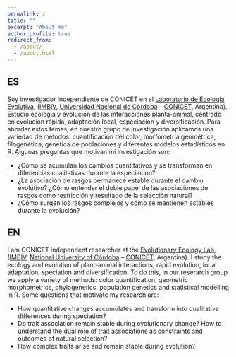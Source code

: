 ```yaml
---
permalink: /
title: ""
excerpt: "About me"
author_profile: true
redirect_from: 
  - /about/
  - /about.html
---
```


## ES  

Soy investigador independiente de CONICET en el [Laboratorio de Ecología Evolutiva](http://www.efn.uncor.edu/departamentos/divbioeco/otras/bioflor/), ([IMBIV](http://imbiv.conicet.unc.edu.ar/), [Universidad Nacional de Córdoba](http://www.unc.edu.ar/) – [CONICET](http://www.conicet.gov.ar/), Argentina). Estudio ecología y evolución de las interacciones planta-animal, centrado en evolución rápida, adaptación local, especiación y diversificación. Para abordar estos temas, en nuestro grupo de investigación aplicamos una variedad de métodos: cuantificación del color, morfometría geométrica, filogenética, genética de poblaciones y diferentes modelos estadísticos en R. Algunas preguntas que motivan mi investigación son:   

+ ¿Cómo se acumulan los cambios cuantitativos y se transforman en diferencias cualitativas durante la especiación?   
+ ¿La asociación de rasgos permanece estable durante el cambio evolutivo? ¿Cómo entender el doble papel de las asociaciones de rasgos como restricción y resultado de la selección natural?   
+ ¿Cómo surgen los rasgos complejos y cómo se mantienen estables durante la evolución?   

## EN   

I am CONICET independent researcher at the [Evolutionary Ecology Lab](http://www.efn.uncor.edu/departamentos/divbioeco/otras/bioflor/), ([IMBIV](http://imbiv.conicet.unc.edu.ar/), [National University of Córdoba](http://www.unc.edu.ar/) – [CONICET](http://www.conicet.gov.ar/), Argentina). I study the ecology and evolution of plant-animal interactions, rapid evolution, local adaptation, speciation and diversification. To do this, in our reserarch group we apply a variety of methods: color quantification, geometric morphometrics, phylogenetics, population genetics and statistical modelling in R. Some questions that motivate my research are:   

+ How quantitative changes accumulates and transform into qualitative differences during speciation?   
+ Do trait association remain stable during evolutionary change? How to understand the dual role of trait associations as constraints and outcomes of natural selection?   
+ How complex traits arise and remain stable during evolution?

